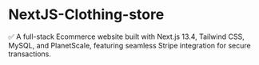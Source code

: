 # NextJS-Clothing-store
✅ A full-stack Ecommerce website built with Next.js 13.4, Tailwind CSS, MySQL, and PlanetScale, featuring seamless Stripe integration for secure transactions. 
